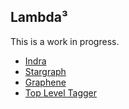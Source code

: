 ## Lambda³

This is a work in progress.

* [Indra](http://lambda3.org/Indra)
* [Stargraph](http://lambda3.org/Stargraph)
* [Graphene](http://lambda3.org/Graphene)
* [Top Level Tagger](TopLevelTagger)
